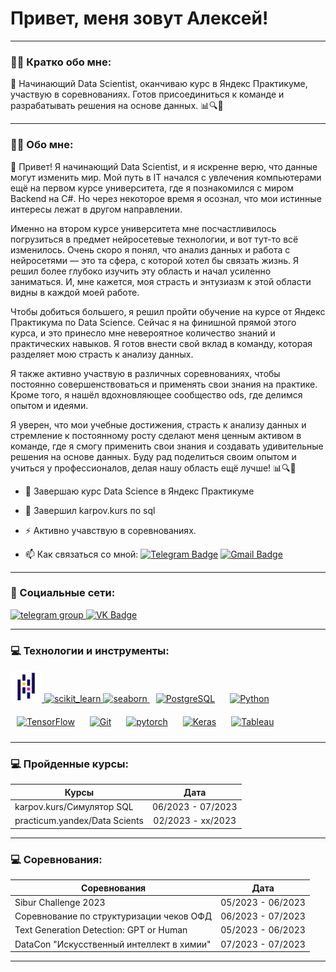 
# Привет, меня зовут Алексей!

---

### :man_technologist: Кратко обо мне:
👋 Начинающий Data Scientist, оканчиваю курс в Яндекс Практикуме, участвую в соревнованиях. Готов присоединиться к команде и разрабатывать решения на основе данных. 📊🔍🚀

---

### :man_technologist: Обо мне:

👋 Привет! Я начинающий Data Scientist, и я искренне верю, что данные могут изменить мир. Мой путь в IT начался с увлечения компьютерами ещё на первом курсе университета, где я познакомился с миром Backend на C#. Но через некоторое время я осознал, что мои истинные интересы лежат в другом направлении.

Именно на втором курсе университета мне посчастливилось погрузиться в предмет нейросетевые технологии, и вот тут-то всё изменилось. Очень скоро я понял, что анализ данных и работа с нейросетями — это та сфера, с которой хотел бы связать жизнь. Я решил более глубоко изучить эту область и начал усиленно заниматься. И, мне кажется, моя страсть и энтузиазм к этой области видны в каждой моей работе.

Чтобы добиться большего, я решил пройти обучение на курсе от Яндекс Практикума по Data Science. Сейчас я на финишной прямой этого курса, и это принесло мне невероятное количество знаний и практических навыков. Я готов внести свой вклад в команду, которая разделяет мою страсть к анализу данных.

Я также активно участвую в различных соревнованиях, чтобы постоянно совершенствоваться и применять свои знания на практике. Кроме того, я нашёл вдохновляющее сообщество ods, где делимся опытом и идеями.

Я уверен, что мои учебные достижения, страсть к анализу данных и стремление к постоянному росту сделают меня ценным активом в команде, где я смогу применить свои знания и создавать удивительные решения на основе данных. Буду рад поделиться своим опытом и учиться у профессионалов, делая нашу область ещё лучше! 📊🔍🚀

- :telescope: Завершаю курс Data Science в Яндекс Практикуме

- :seedling: Завершил karpov.kurs по sql

- :zap: Активно учавствую в соревнованиях.

- :mailbox: Как связаться со мной: [![Telegram Badge](https://img.shields.io/badge/-kurilov-blue?style=flat&logo=Telegram&logoColor=white)](https://t.me/Ale760k) [![Gmail Badge](https://img.shields.io/badge/-Gmail-red?style=flat&logo=Gmail&logoColor=white)](mailto:760.5024@gmail.com)

---

### 🤝 Социальные сети:

  <div id="badges">
    <a href="https://t.me/Ale760k" target="_blank">
      <img src="https://cdn-icons-png.flaticon.com/512/2111/2111646.png" width="45" height="45" alt="telegram group" />
    </a>
    <a href="https://vk.com/Ale760k" target="_blank">
      <img src="https://cdn-icons-png.flaticon.com/512/145/145813.png" width="45" height="45" alt="VK Badge"/>
    </a> 
  </div>  
  
---

### 💻 Технологии и инструменты:

<p align="left"> <a href="https://pandas.pydata.org/" target="_blank" rel="noreferrer"> <img src="https://raw.githubusercontent.com/devicons/devicon/2ae2a900d2f041da66e950e4d48052658d850630/icons/pandas/pandas-original.svg" alt="pandas" width="50" height="50"/> </a><a href="https://scikit-learn.org/" target="_blank" rel="noreferrer"> <img src="https://upload.wikimedia.org/wikipedia/commons/0/05/Scikit_learn_logo_small.svg" alt="scikit_learn" width="50" height="50"/> </a> <a href="https://seaborn.pydata.org/" target="_blank" rel="noreferrer"> <img src="https://seaborn.pydata.org/_images/logo-mark-lightbg.svg" alt="seaborn" width="50" height="50"/> </a>
<a href="https://www.postgresql.org/" target="_blank"><img style="margin: 10px" src="https://profilinator.rishav.dev/skills-assets/postgresql-original-wordmark.svg" alt="PostgreSQL" height="50" /></a>  
<a href="https://www.python.org/" target="_blank"><img style="margin: 10px" src="https://profilinator.rishav.dev/skills-assets/python-original.svg" alt="Python" height="50" /></a>  
<a href="https://www.tensorflow.org/" target="_blank"><img style="margin: 10px" src="https://profilinator.rishav.dev/skills-assets/tensorflow-icon.svg" alt="TensorFlow" height="50" /></a>  
<a href="https://github.com/" target="_blank"><img style="margin: 10px" src="https://profilinator.rishav.dev/skills-assets/git-scm-icon.svg" alt="Git" height="50" /></a>  
<a href="https://pytorch.org/" target="_blank"><img style="margin: 10px" src="https://profilinator.rishav.dev/skills-assets/pytorch-icon.svg" alt="pytorch" height="50" /></a>  
<a href="https://keras.io/" target="_blank"><img style="margin: 10px" src="https://profilinator.rishav.dev/skills-assets/keras.png" alt="Keras" height="50" /></a>  
<a href="https://www.tableau.com/" target="_blank"><img style="margin: 10px" src="https://profilinator.rishav.dev/skills-assets/tableau.svg" alt="Tableau" height="50" /></a>  </p>

---

 ### 💻 Пройденные курсы:

| Курсы                                                           | Дата              |
| ----------------------------------------------------------------| :---------------: |
| karpov.kurs/Симулятор SQL                                       | 06/2023 - 07/2023 |
| practicum.yandex/Data Scients                                   | 02/2023 - xx/2023 |

--- 

 ### 💻 Соревнования:

| Соревнования                                                    | Дата              |
| ----------------------------------------------------------------| :---------------: |
| Sibur Challenge 2023                                            | 05/2023 - 06/2023 |
| Соревнование по структуризации чеков ОФД                        | 06/2023 - 07/2023 |
| Text Generation Detection: GPT or Human                         | 05/2023 - 06/2023 |
| DataCon "Искусственный интеллект в химии"                       | 07/2023 - 07/2023 |

--- 
